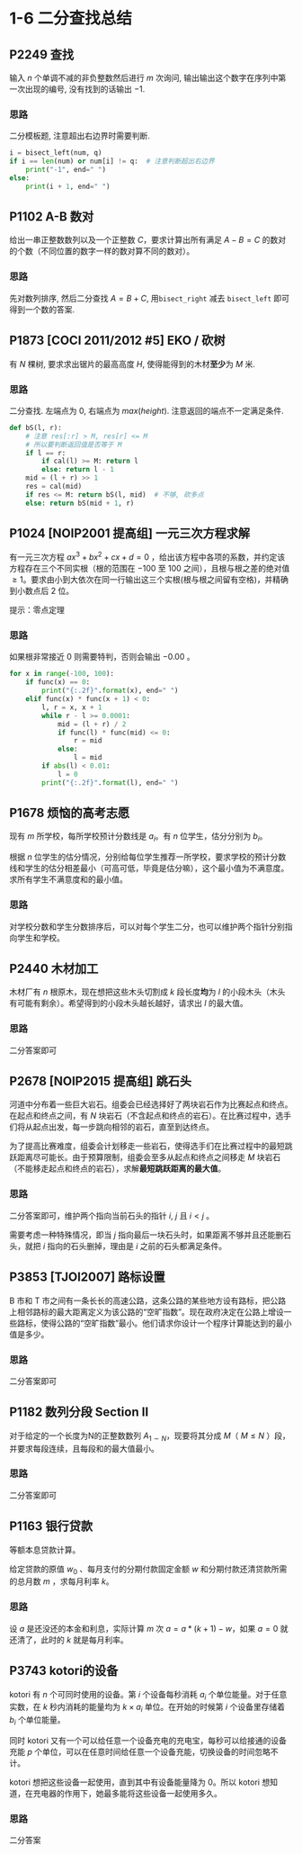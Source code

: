 # 1-6 二分查找总结

## P2249	查找

输入 $n$ 个单调不减的非负整数然后进行 $m$ 次询问, 输出输出这个数字在序列中第一次出现的编号, 没有找到的话输出 $-1$.

### 思路

二分模板题, 注意超出右边界时需要判断.

```python
i = bisect_left(num, q)
if i == len(num) or num[i] != q:  # 注意判断超出右边界
    print("-1", end=" ")
else:
    print(i + 1, end=" ")
```

## P1102	A-B 数对

给出一串正整数数列以及一个正整数 $C$，要求计算出所有满足 $A - B = C$ 的数对的个数（不同位置的数字一样的数对算不同的数对）。

### 思路

先对数列排序, 然后二分查找 $A=B+C$, 用`bisect_right` 减去 `bisect_left` 即可得到一个数的答案.

## P1873	\[COCI 2011/2012 #5\] EKO / 砍树

有 $N$ 棵树, 要求求出锯片的最高高度 $H$, 使得能得到的木材**至少**为 $M$ 米.

### 思路

二分查找. 左端点为 $0$, 右端点为 $max(height)$. 注意返回的端点不一定满足条件.

```python
def bS(l, r):
    # 注意 res[:r] > M, res[r] <= M
    # 所以要判断返回值是否等于 M
    if l == r:
        if cal(l) >= M: return l
        else: return l - 1
    mid = (l + r) >> 1
    res = cal(mid)
    if res <= M: return bS(l, mid)  # 不够, 砍多点
    else: return bS(mid + 1, r)
```

## P1024	\[NOIP2001 提高组\] 一元三次方程求解

有一元三次方程 $a x^3 + b x^2 + c x + d = 0$ ，给出该方程中各项的系数，并约定该方程存在三个不同实根（根的范围在 $-100$ 至 $100$ 之间），且根与根之差的绝对值 $\ge 1$。要求由小到大依次在同一行输出这三个实根(根与根之间留有空格)，并精确到小数点后 $2$ 位。

提示：零点定理

### 思路

如果根非常接近 $0$ 则需要特判，否则会输出 $-0.00$ 。

```python
for x in range(-100, 100):
    if func(x) == 0:
        print("{:.2f}".format(x), end=" ")
    elif func(x) * func(x + 1) < 0:
        l, r = x, x + 1
        while r - l >= 0.0001:
            mid = (l + r) / 2
            if func(l) * func(mid) <= 0:
                r = mid
            else:
                l = mid
        if abs(l) < 0.01:
            l = 0
        print("{:.2f}".format(l), end=" ")
```

## P1678	烦恼的高考志愿

现有 $m$ 所学校，每所学校预计分数线是 $a_i$。有 $n$ 位学生，估分分别为 $b_i$。

根据 $n$ 位学生的估分情况，分别给每位学生推荐一所学校，要求学校的预计分数线和学生的估分相差最小（可高可低，毕竟是估分嘛），这个最小值为不满意度。求所有学生不满意度和的最小值。

### 思路

对学校分数和学生分数排序后，可以对每个学生二分，也可以维护两个指针分别指向学生和学校。

## P2440	木材加工

木材厂有 $n$ 根原木，现在想把这些木头切割成 $k$ 段长度**均**为 $l$ 的小段木头（木头有可能有剩余）。希望得到的小段木头越长越好，请求出 $l$ 的最大值。

### 思路

二分答案即可

## P2678	\[NOIP2015 提高组\] 跳石头

河道中分布着一些巨大岩石。组委会已经选择好了两块岩石作为比赛起点和终点。在起点和终点之间，有 $N$ 块岩石（不含起点和终点的岩石）。在比赛过程中，选手们将从起点出发，每一步跳向相邻的岩石，直至到达终点。

为了提高比赛难度，组委会计划移走一些岩石，使得选手们在比赛过程中的最短跳跃距离尽可能长。由于预算限制，组委会至多从起点和终点之间移走 $M$ 块岩石（不能移走起点和终点的岩石），求解**最短跳跃距离的最大值**。

### 思路

二分答案即可，维护两个指向当前石头的指针 $i$, $j$ 且 $i < j$ 。

 需要考虑一种特殊情况，即当 $j$ 指向最后一块石头时，如果距离不够并且还能删石头，就把 $i$ 指向的石头删掉，理由是 $i$ 之前的石头都满足条件。

## P3853	\[TJOI2007\] 路标设置

B 市和 T 市之间有一条长长的高速公路，这条公路的某些地方设有路标，把公路上相邻路标的最大距离定义为该公路的“空旷指数”。现在政府决定在公路上增设一些路标，使得公路的“空旷指数”最小。他们请求你设计一个程序计算能达到的最小值是多少。

### 思路

二分答案即可

## P1182	数列分段 Section II

对于给定的一个长度为N的正整数数列 $A_{1\sim N}$，现要将其分成 $M$（ $M\leq N$ ）段，并要求每段连续，且每段和的最大值最小。

### 思路

二分答案即可

## P1163	银行贷款

等额本息贷款计算。

给定贷款的原值 $w_0$ 、每月支付的分期付款固定金额 $w$ 和分期付款还清贷款所需的总月数 $m$ ，求每月利率 $k$。

### 思路

设 $a$ 是还没还的本金和利息，实际计算 $m$ 次 $a=a*(k+1)-w$，如果 $a=0$ 就还清了，此时的 $k$ 就是每月利率。

## P3743	kotori的设备

kotori 有 $n$ 个可同时使用的设备。第 $i$ 个设备每秒消耗 $a_i$ 个单位能量。对于任意实数，在 $k$ 秒内消耗的能量均为 $k\times a_i$ 单位。在开始的时候第 $i$ 个设备里存储着 $b_i$ 个单位能量。

同时 kotori 又有一个可以给任意一个设备充电的充电宝，每秒可以给接通的设备充能 $p$ 个单位，可以在任意时间给任意一个设备充能，切换设备的时间忽略不计。

kotori 想把这些设备一起使用，直到其中有设备能量降为 $0$。所以 kotori 想知道，在充电器的作用下，她最多能将这些设备一起使用多久。

### 思路

二分答案